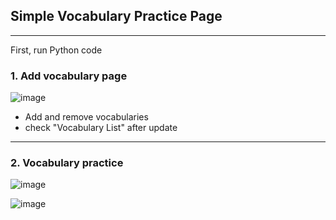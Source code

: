 ## Simple Vocabulary Practice Page
----

First, run Python code

### **1. Add vocabulary page**

![image](https://github.com/user-attachments/assets/092e9b39-6de6-4daf-8342-1a96498aadf0)

- Add and remove vocabularies
- check "Vocabulary List" after update

---

### **2. Vocabulary practice**

![image](https://github.com/user-attachments/assets/d5545b07-869d-4583-9c54-cddeea70c7a0)

![image](https://github.com/user-attachments/assets/59561f8c-5a8e-42a0-93a2-c5d32f543261)
